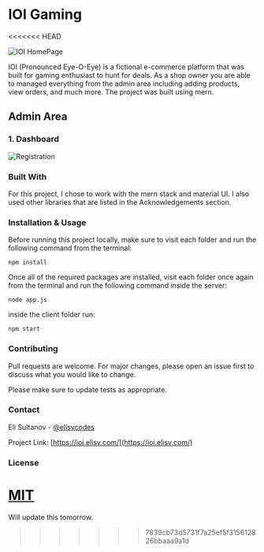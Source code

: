 # IOI Gaming
<<<<<<< HEAD

![IOI HomePage](https://elisv.com/ioi.png)

IOI (Pronounced Eye-O-Eye) is a fictional e-commerce platform that was built for gaming enthusiast to hunt for deals. As a shop owner you are able to managed everything from the admin area including adding products, view orders, and much more. The project was built using mern.

## Admin Area

### 1. Dashboard

![Registration](https://user-images.githubusercontent.com/69530035/123554105-898ae680-d74c-11eb-8426-96ee88b8e2ea.gif)

### Built With

For this project, I chose to work with the mern stack and material UI. I also used other libraries that are listed in the Acknowledgements section.

### Installation & Usage

Before running this project locally, make sure to visit each folder and run the following command from the terminal:

```
npm install
```

Once all of the required packages are installed, visit each folder once again from the terminal and run the following command inside the server:

```
node app.js
```

inside the client folder run:

```
npm start
```

### Contributing

Pull requests are welcome. For major changes, please open an issue first to discuss what you would like to change.

Please make sure to update tests as appropriate.

### Contact

Eli Sultanov - [@elisvcodes](https://twitter.com/elisvcodes)

Project Link: [https://ioi.elisv.com/](https://ioi.elisv.com/)

### License

[MIT](https://choosealicense.com/licenses/mit/)
=======
Will update this tomorrow. 
>>>>>>> 7839cb73d5731f7a25ef5f315612826bbaaa9a1d
